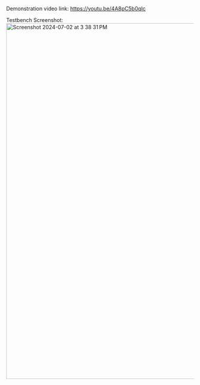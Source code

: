Demonstration video link: https://youtu.be/4A8pC5b0qIc 

Testbench Screenshot:
<img width="958" alt="Screenshot 2024-07-02 at 3 38 31 PM" src="https://github.com/california-polytechnic-university/ECE3300L_Summer_2024/assets/171191779/637c230a-9cf9-46aa-b487-6302f9d7f4e0">

